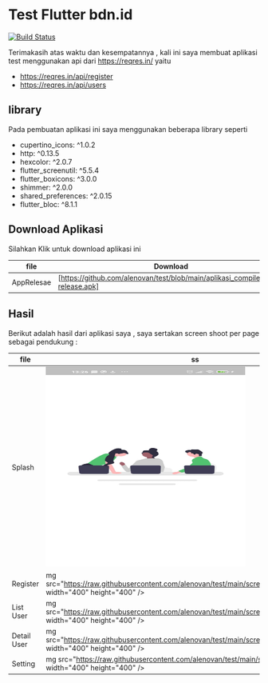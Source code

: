 # Test Flutter bdn.id


[![Build Status](https://travis-ci.org/joemccann/dillinger.svg?branch=master)](https://travis-ci.org/joemccann/dillinger)

Terimakasih atas waktu dan kesempatannya , kali ini saya membuat aplikasi test menggunakan api dari
https://reqres.in/ yaitu

- https://reqres.in/api/register
- https://reqres.in/api/users

## library

Pada pembuatan aplikasi ini saya menggunakan beberapa library seperti

-  cupertino_icons: ^1.0.2
-  http: ^0.13.5
-  hexcolor: ^2.0.7
-  flutter_screenutil: ^5.5.4
-  flutter_boxicons: ^3.0.0
-  shimmer: ^2.0.0
-  shared_preferences: ^2.0.15
-  flutter_bloc: ^8.1.1


## Download Aplikasi

Silahkan Klik untuk download aplikasi ini

| file | Download |
| ------ | ------ |
| AppRelesae | [https://github.com/alenovan/test/blob/main/aplikasi_compiled/app-release.apk] |

## Hasil

Berikut adalah hasil dari aplikasi saya , saya sertakan screen shoot per page sebagai pendukung :


| file | ss |
| ------ | ------ |
| Splash  | <img src="https://raw.githubusercontent.com/alenovan/test/main/screenshoot/splash.jpeg" width="400" height="400" />|
| Register            |  mg src="https://raw.githubusercontent.com/alenovan/test/main/screenshoot/register.jpeg" width="400" height="400" />|
| List User           |  mg src="https://raw.githubusercontent.com/alenovan/test/main/screenshoot/list_user.jpeg" width="400" height="400" />|
| Detail User           |  mg src="https://raw.githubusercontent.com/alenovan/test/main/screenshoot/detail_user.jpeg" width="400" height="400" />|
| Setting            |  mg src="https://raw.githubusercontent.com/alenovan/test/main/screenshoot/setting.jpeg" width="400" height="400" />|

